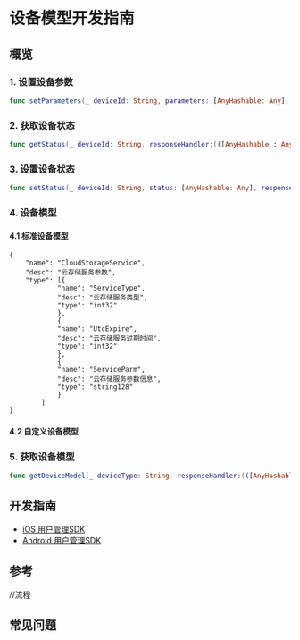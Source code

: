 # 设备模型开发指南

## 概览

### 1. 设置设备参数
```swift
func setParameters(_ deviceId: String, parameters: [AnyHashable: Any], responseHandler:(([AnyHashable : Any]) -> Void)?)
```
### 2. 获取设备状态
```swift
func getStatus(_ deviceId: String, responseHandler:(([AnyHashable : Any]) -> Void)?)
```
### 3. 设置设备状态
```swift
func setStatus(_ deviceId: String, status: [AnyHashable: Any], responseHandler:(([AnyHashable : Any]) -> Void)?)
```
### 4. 设备模型

#### 4.1 标准设备模型
```
{
	"name": "CloudStorageService",
	"desc": "云存储服务参数",
	"type": [{
			"name": "ServiceType",
			"desc": "云存储服务类型",
			"type": "int32"
			},
			{
			"name": "UtcExpire",
			"desc": "云存储服务过期时间",
			"type": "int32"
			},
			{
			"name": "ServiceParm",
			"desc": "云存储服务参数信息",
			"type": "string128"
			}
		]
}
```

#### 4.2 自定义设备模型

### 5. 获取设备模型
```swift
func getDeviceModel(_ deviceType: String, responseHandler:(([AnyHashable : Any]) -> Void)?)
```

## 开发指南
* [iOS 用户管理SDK](ios/设备模型.md)
* [Android 用户管理SDK](Android/设备模型.md)

## 参考
//流程

## 常见问题
